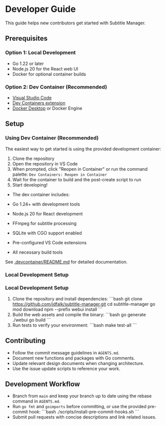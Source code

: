 <!-- file: docs/DEVELOPER_GUIDE.md -->

# Developer Guide

This guide helps new contributors get started with Subtitle Manager.

## Prerequisites

### Option 1: Local Development

- Go 1.22 or later
- Node.js 20 for the React web UI
- Docker for optional container builds

### Option 2: Dev Container (Recommended)

- [Visual Studio Code](https://code.visualstudio.com/)
- [Dev Containers extension](https://marketplace.visualstudio.com/items?itemName=ms-vscode-remote.remote-containers)
- [Docker Desktop](https://www.docker.com/products/docker-desktop) or Docker
  Engine

## Setup

### Using Dev Container (Recommended)

The easiest way to get started is using the provided development container:

1. Clone the repository
2. Open the repository in VS Code
3. When prompted, click "Reopen in Container" or run the command palette:
   `Dev Containers: Reopen in Container`
4. Wait for the container to build and the post-create script to run
5. Start developing!

- The dev container includes:

- Go 1.24+ with development tools
- Node.js 20 for React development
- FFmpeg for subtitle processing
- SQLite with CGO support enabled
- Pre-configured VS Code extensions
- All necessary build tools

See [.devcontainer/README.md](.devcontainer/README.md) for detailed
documentation.

### Local Development Setup

### Local Development Setup

1. Clone the repository and install dependencies: \```bash git clone
   https://github.com/jdfalk/subtitle-manager.git cd subtitle-manager go mod
   download npm --prefix webui install \```
2. Build the web assets and compile the binary: \```bash go generate ./webui go
   build \```
3. Run tests to verify your environment: \```bash make test-all \```

## Contributing

- Follow the commit message guidelines in `AGENTS.md`.
- Document new functions and packages with Go comments.
- Update relevant design documents when changing architecture.
- Use the issue update scripts to reference your work.

## Development Workflow

- Branch from `main` and keep your branch up to date using the rebase command in
  `AGENTS.md`.
- Run `go fmt` and `goimports` before committing, or use the provided pre-commit
  hook: \```bash ./scripts/install-pre-commit-hooks.sh \```
- Submit pull requests with concise descriptions and link related issues.
